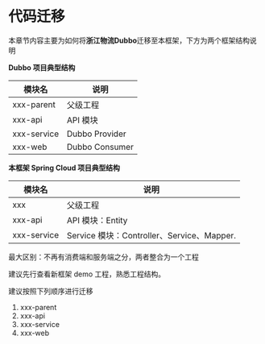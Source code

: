 # 代码迁移

本章节内容主要为如何将**浙江物流Dubbo**迁移至本框架，下方为两个框架结构说明

**Dubbo 项目典型结构**

| 模块名      | 说明           |
| ----------- | -------------- |
| xxx-parent  | 父级工程       |
| xxx-api     | API 模块       |
| xxx-service | Dubbo Provider |
| xxx-web     | Dubbo Consumer |

**本框架 Spring Cloud 项目典型结构**

| 模块名      | 说明                                       |
| ----------- | ------------------------------------------ |
| xxx         | 父级工程                                   |
| xxx-api     | API 模块：Entity                           |
| xxx-service | Service 模块：Controller、Service、Mapper. |

最大区别：不再有消费端和服务端之分，两者整合为一个工程

建议先行查看新框架 demo 工程，熟悉工程结构。

建议按照下列顺序进行迁移

1. xxx-parent
2. xxx-api
3. xxx-service
4. xxx-web